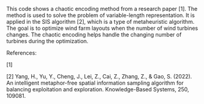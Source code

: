 This code shows a chaotic encoding method from a research paper [1]. The method is used to solve the problem of variable-length representation. It is applied in the SIS algorithm [2], which is a type of metaheuristic algorithm. The goal is to optimize wind farm layouts when the number of wind turbines changes. The chaotic encoding helps handle the changing number of turbines during the optimization.

References:

[1]

[2] Yang, H., Yu, Y., Cheng, J., Lei, Z., Cai, Z., Zhang, Z., & Gao, S. (2022). An intelligent metaphor-free spatial information sampling algorithm for balancing exploitation and exploration. Knowledge-Based Systems, 250, 109081.
